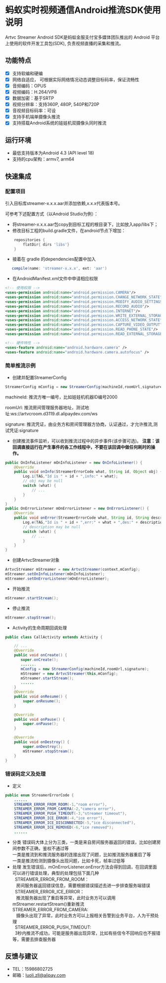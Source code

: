 # 蚂蚁实时视频通信Android推流SDK使用说明

  Artvc Streamer Android SDK是蚂蚁金服支付宝多媒体团队推出的 Android 平台上使用的软件开发工具包(SDK), 负责视频直播的采集和推流。
## 功能特点

* [x] 支持软编和硬编
* [x] 网络自适应， 可根据实际网络情况动态调整目标码率，保证流畅性
* [x] 音频编码：OPUS
* [x] 视频编码：H.264/VP8
* [x] 数据加密：基于SRTP
* [x] 视频分辨率：支持360P, 480P, 540P和720P
* [x] 音视频目标码率：可设
* [x] 支持手机端单摄像头推流
* [x] 支持搭载Android系统的娃娃机双摄像头同时推流

## 运行环境

* 最低支持版本为Android 4.3 (API level 18)
* 支持的cpu架构：armv7, arm64

## 快速集成

### 配置项目

引入目标库streamer-x.x.x.aar并添加依赖,x.x.x代表版本号。

可参考下述配置方式（以Android Studio为例）：
- 将streamer-x.x.x.aar包copy到目标工程的根目录下，比如放入app/libs下；
- 修改目标工程的build.gradle文件，在android节点下增加：
````gradle
    repositories {
        flatDir{ dirs 'libs'}
    }
````
- 接着在 gradle 的dependencies配置中加入
````gradle
   compile(name: 'streamer-x.x.x', ext: 'aar')
````
- 在AndroidManifest.xml文件中申请相应权限
````xml
<!-- 使用权限 -->
<uses-permission android:name="android.permission.CAMERA"/>
<uses-permission android:name="android.permission.CHANGE_NETWORK_STATE"/>
<uses-permission android:name="android.permission.MODIFY_AUDIO_SETTINGS"/>
<uses-permission android:name="android.permission.RECORD_AUDIO"/>
<uses-permission android:name="android.permission.INTERNET"/>
<uses-permission android:name="android.permission.WRITE_EXTERNAL_STORAGE"/>
<uses-permission android:name="android.permission.ACCESS_NETWORK_STATE"/>
<uses-permission android:name="android.permission.CAPTURE_VIDEO_OUTPUT"/>
<uses-permission android:name="android.permission.READ_PHONE_STATE"/>
<uses-permission android:name="android.permission.READ_EXTERNAL_STORAGE"/>

<!-- 硬件特性 -->
<uses-feature android:name="android.hardware.camera" />
<uses-feature android:name="android.hardware.camera.autofocus" />
````

### 简单推流示例

- 创建并配置StreamerConfig
````java
StreamerConfig mConfig = new StreamerConfig(machineId,roomUrl,signature);
````
   machineId: 推流方唯一编号，比如娃娃机机器ID编号2000

   roomUrl: 推流房间管理服务器地址，测试地址:ws://artvcroom.d3119.dl.alipaydev.com/ws

   signature: 推流凭证，由业务方和房间管理器方协商，认证通过，才允许推流,测试凭证:signature

- 创建推流事件监听，可以收到推流过程中的异步事件(该步骤可选)。
**注意：该回调直接运行在产生事件的各工作线程中，不要在该回调中做任何耗时的操作。**
````java
public OnInfoListener mOnInfoListener = new OnInfoListener() {
    @Override
    public void onInfo(StreamerErrorCode what, String id, Object obj) {
        Log.i(TAG,"Id is " + id + ",info:" + what);
        // obj may be null
        switch (what) {
            // ...
        }
    }
}
public OnErrorListener mOnErrorListener = new OnErrorListener() {
    @Override
    public void onError(StreamerErrorCode what, String id, String description) {
        Log.e(TAG,"Id is " + id + ",err:" + what + ",des:" + description);
        // description may be null
        switch (what) {
            // ...
        }
    }
}
````
- 创建ArtvcStreamer对象
````java
ArtvcStreamer mStreamer = new ArtvcStreamer(context,mConfig);
mStreamer.setOnInfoListener(mOnInfoListener);
mStreamer.setOnErrorListener(mOnErrorListener);
````
- 开始推流
````java
mStreamer.startStream();
````
- 停止推流
````java
mStreamer.stopStream();
````
- Activity的生命周期回调处理
```java
public class CallActivity extends Activity {

    // ...
    @Override
    public void onCreate() {
       super.onCreate();
       .......
       mConfig = new StreamerConfig(machineId,roomUrl,signature);
       mStreamer = new ArtvcStreamer(this,mConfig);
       mStreamer.startStream();
       ......
    }
    @Override
    public void onResume() {
        super.onResume();
    }

    @Override
    public void onPause() {
        super.onPause();
    }

    @Override
    public void onDestroy() {
        super.onDestroy();
        mStreamer.stopStream();
    }
}
```
### 错误码定义及处理
- 定义
````java
public enum StreamerErrorCode {
    ......
    STREAMER_ERROR_FROM_ROOM(-1,"room error"),
    STREAMER_ERROR_FROM_CAMERA(-2,"camera error"),
    STREAMER_ERROR_PUSH_TIMEOUT(-3,"streamer timeout"),
    STREAMER_ERROR_ICE_ERROR(-4,"ice error"),
    STREAMER_ERROR_ICE_DISCONNECTED(-5,"ice disconnected"),
    STREAMER_ERROR_ICE_REMOVED(-6,"ice removed");
    ......
````
- 分类
    错误码大体上分为三类，一类是来自房间服务器返回的错误，比如创建房间参数不正确，鉴权不通过等<br>
    一类是推流到和推流服务器的连接出现了问题，比如推流服务器重启了等<br>
    一类是推流检测到摄像头出现问题，比如卡死，帧率过低等
- 处理
    发生错误后，mOnErrorListener.onError方法会得到回调，在回调里面可以进行错误处理，典型的处理包括下面几种<br>
    STREAMER_ERROR_FROM_ROOM：<br>
    房间服务器返回错误信息，需要根据错误描述去进一步排查服务端错误<br>
    STREAMER_ERROR_ICE_ERROR：<br>
    推流服务器出现了重启等异常，此时业务方可以调用mStreamer.restartStream()重新推流<br>
    STREAMER_ERROR_FROM_CAMERA:<br>
    摄像头出现了异常，此时业务方可以上报相关告警到业务平台，人为干预处理<br>
    STREAMER_ERROR_PUSH_TIMEOUT:<br>
    3秒内推流不成功，可能是服务器出现异常，比如有些信令不回响应也不报错等，需要去排查服务器
## 反馈与建议
- TEL：15986802725
- 邮箱：<luoli.zll@alipay.com>
